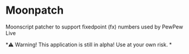 # Moonpatch

Moonscript patcher to support fixedpoint (fx) numbers used by PewPew Live

*:warning: Warning! This application is still in alpha! Use at your own risk. *